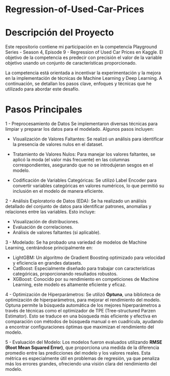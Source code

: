 # Regression-of-Used-Car-Prices

# Descripción del Proyecto
Este repositorio contiene mi participación en la competencia Playground Series - Season 4, Episode 9 - Regression of Used Car Prices en Kaggle. El objetivo de la competencia es predecir con precisión el valor de la variable objetivo usando un conjunto de características proporcionado. 

La competencia está orientada a incentivar la experimentación y la mejora en la implementación de técnicas de Machine Learning y Deep Learning. A continuación, se detallan los pasos clave, enfoques y técnicas que he utilizado para abordar este desafío.

# Pasos Principales

1 - Preprocesamiento de Datos
Se implementaron diversas técnicas para limpiar y preparar los datos para el modelado. Algunos pasos incluyen:

- Visualización de Valores Faltantes: Se realizó un análisis para identificar la presencia de valores nulos en el dataset.

- Tratamiento de Valores Nulos: Para manejar los valores faltantes, se aplicó la moda (el valor más frecuente) en las columnas correspondientes, asegurando que no se introdujeran sesgos en el modelo.

- Codificación de Variables Categóricas: Se utilizó Label Encoder para convertir variables categóricas en valores numéricos, lo que permitió su inclusión en el modelo de manera eficiente.


2 - Análisis Exploratorio de Datos (EDA): Se ha realizado un análisis detallado del conjunto de datos para identificar patrones, anomalías y relaciones entre las variables. Esto incluye:

- Visualización de distribuciones.
- Evaluación de correlaciones.
- Análisis de valores faltantes (si aplicable).

3 - Modelado: Se ha probado una variedad de modelos de Machine Learning, centrándose principalmente en:

- LightGBM: Un algoritmo de Gradient Boosting optimizado para velocidad y eficiencia en grandes datasets.
- CatBoost: Especialmente diseñado para trabajar con características categóricas, proporcionando resultados robustos.
- XGBoost: Conocido por su rendimiento en competiciones de Machine Learning, este modelo es altamente eficiente y eficaz.

4 - Optimización de Hiperparámetros: Se utilizó **Optuna**, una biblioteca de optimización de hiperparámetros, para mejorar el rendimiento del modelo. Optuna permite la búsqueda automática de los mejores hiperparámetros a través de técnicas como el optimizador de TPE (Tree-structured Parzen Estimator). Esto se traduce en una búsqueda más eficiente y efectiva en comparación con métodos de búsqueda manual o en cuadrícula, ayudando a encontrar configuraciones óptimas que maximizan el rendimiento del modelo.

5 - Evaluación del Modelo: Los modelos fueron evaluados utilizando **RMSE (Root Mean Squared Error)**, que proporciona una medida de la diferencia promedio entre las predicciones del modelo y los valores reales. Esta métrica es especialmente útil en problemas de regresión, ya que penaliza más los errores grandes, ofreciendo una visión clara del rendimiento del modelo.

